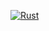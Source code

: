 [![Rust](https://github.com/lsouoliveira/news/actions/workflows/rust.yml/badge.svg)](https://github.com/lsouoliveira/news/actions/workflows/rust.yml)
